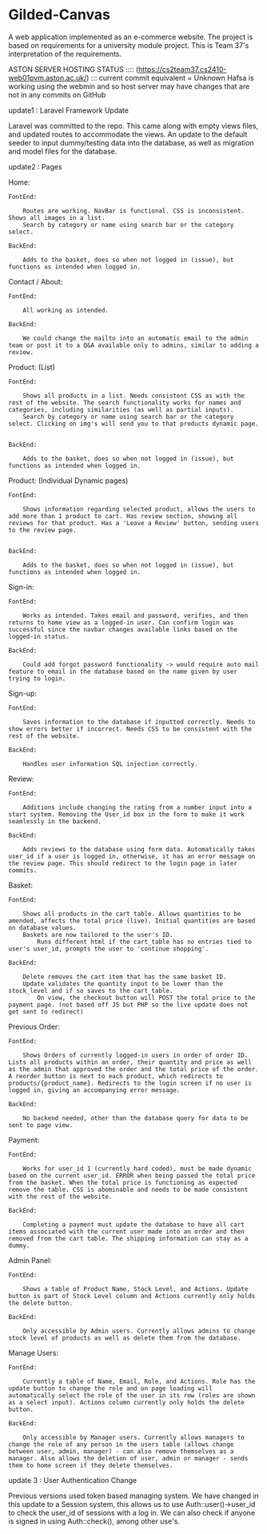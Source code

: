 # Gilded-Canvas
A web application implemented as an e-commerce website. The project is based on requirements for a university module project. This is Team 37's interpretation of the requirements.

ASTON SERVER HOSTING STATUS :::: (https://cs2team37.cs2410-web01pvm.aston.ac.uk/) ::: current commit equivalent = Unknown
Hafsa is working using the webmin and so host server may have changes that are not in any commits on GitHub

update1 : Laravel Framework Update

Laravel was committed to the repo. This came along with empty views files, and updated routes to accommodate the views. An update to the default seeder to input dummy/testing data into the database, as well as migration and model files for the database.

update2 : Pages

Home: 

	FontEnd:

		Routes are working. NavBar is functional. CSS is inconsistent. Shows all images in a list.
		Search by category or name using search bar or the category select.

	BackEnd:

		Adds to the basket, does so when not logged in (issue), but functions as intended when logged in.

Contact / About:

	FontEnd:

		All working as intended.

	BackEnd:

		We could change the mailto into an automatic email to the admin team or post it to a Q&A available only to admins, similar to adding a review.

Product: (List)

	FontEnd:
	
		Shows all products in a list. Needs consistent CSS as with the rest of the website. The search functionality works for names and categories, including similarities (as well as partial inputs).
		Search by category or name using search bar or the category select. Clicking on img's will send you to that products dynamic page.


	BackEnd:
	
		Adds to the basket, does so when not logged in (issue), but functions as intended when logged in. 
  
Product: (Individual Dynamic pages)

	FontEnd:
	
		Shows information regarding selected product, allows the users to add more than 1 product to cart. Has review section, showing all reviews for that product. Has a 'Leave a Review' button, sending users to the review page.


	BackEnd:
	
		Adds to the basket, does so when not logged in (issue), but functions as intended when logged in. 

Sign-in:

	FontEnd:

		Works as intended. Takes email and password, verifies, and then returns to home view as a logged-in user. Can confirm login was successful since the navbar changes available links based on the logged-in status.

	BackEnd:
		
 		Could add forgot password functionality -> would require auto mail feature to email in the database based on the name given by user trying to login.

Sign-up:

	FontEnd:
		
 		Saves information to the database if inputted correctly. Needs to show errors better if incorrect. Needs CSS to be consistent with the rest of the website.

	BackEnd:

 		Handles user information SQL injection correctly. 

Review:

	FontEnd:

 		Additions include changing the rating from a number input into a start system. Removing the User_id box in the form to make it work seamlessly in the backend. 

	BackEnd:

		Adds reviews to the database using form data. Automatically takes user_id if a user is logged in, otherwise, it has an error message on the review page. This should redirect to the login page in later commits.
  
Basket:

	FontEnd:

 		Shows all products in the cart table. Allows quantities to be amended, affects the total price (live). Initial quantities are based on database values.
   		Baskets are now tailored to the user's ID.
     		Runs different html if the cart_table has no entries tied to user's user_id, prompts the user to 'continue shopping'.

	BackEnd:

 		Delete removes the cart item that has the same basket ID.
   		Update validates the quantity input to be lower than the stock_level and if so saves to the cart_table.
     		On view, the checkout button will POST the total price to the payment page. (not based off JS but PHP so the live update does not get sent to redirect)

Previous Order:

	FontEnd:

 		Shows Orders of currently logged-in users in order of order ID. Lists all products within an order, their quantity and price as well as the admin that approved the order and the total price of the order. A reorder button is next to each product, which redirects to products/{product_name}. Redirects to the login screen if no user is logged in, giving an accompanying error message.

	BackEnd:

		No backend needed, other than the database query for data to be sent to page view.

Payment:

	FontEnd:

 		Works for user_id 1 (currently hard coded), must be made dynamic based on the current user_id. ERROR when being passed the total price from the basket. When the total price is functioning as expected remove the table. CSS is abominable and needs to be made consistent with the rest of the website.

	BackEnd:

		Completing a payment must update the database to have all cart items associated with the current user made into an order and then removed from the cart table. The shipping information can stay as a dummy.

Admin Panel:

	FontEnd:

 		Shows a table of Product Name, Stock Level, and Actions. Update button is part of Stock Level column and Actions currently only holds the delete button.

	BackEnd:

		Only accessible by Admin users. Currently allows admins to change stock level of products as well as delete them from the database.

Manage Users:

	FontEnd:

 		Currently a table of Name, Email, Role, and Actions. Role has the update button to change the role and on page loading will automatically select the role of the user in its row (roles are shown as a select input). Actions column currently only holds the delete button.

	BackEnd:

		Only accessible by Manager users. Currently allows managers to change the role of any person in the users table (allows change between user, admin, manager) - can also remove themselves as a manager. Also allows the deletion of user, admin or manager - sends them to home screen if they delete themselves.
		

update 3 : User Authentication Change

Previous versions used token based managing system. We have changed in this update to a Session system, this allows us to use Auth::user()->user_id to check the user_id of sessions with a log in. We can also check if anyone is signed in using Auth::check(), among other use's.